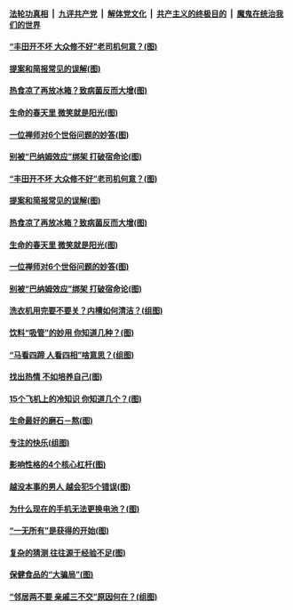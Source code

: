 

####  [法轮功真相](../../../../basic/blob/master/README.md?t=04140802) &nbsp;|&nbsp; [九评共产党](../../../../9ping.md/blob/master/README.md?t=04140802) &nbsp;|&nbsp; [解体党文化](../../../../jtdwh.md/blob/master/README.md?t=04140802)  &nbsp;|&nbsp; [共产主义的终极目的](../../../../gczydzjmd.md/blob/master/README.md?t=04140802) &nbsp;|&nbsp; [魔鬼在统治我们的世界](../../../../mgztzwmdsj.md/blob/master/README.md?t=04140802) 

#### [“丰田开不坏 大众修不好”老司机何意？(图)](../pages/p8/968633.md?t=04140802) 

#### [提案和简报常见的误解(图)](../pages/p8/968618.md?t=04140802) 

#### [热食凉了再放冰箱？致病菌反而大增(图)](../pages/p8/968583.md?t=04140802) 

#### [生命的春天里 微笑就是阳光(图)](../pages/p8/968158.md?t=04140802) 

#### [一位禅师对6个世俗问题的妙答(图)](../pages/p8/967960.md?t=04140802) 

#### [别被“巴纳姆效应”绑架 打破宿命论(图)](../pages/p8/968513.md?t=04140802) 

#### [“丰田开不坏 大众修不好”老司机何意？(图)](../pages/p8/968633.md?t=04140802) 

#### [提案和简报常见的误解(图)](../pages/p8/968618.md?t=04140802) 

#### [热食凉了再放冰箱？致病菌反而大增(图)](../pages/p8/968583.md?t=04140802) 

#### [生命的春天里 微笑就是阳光(图)](../pages/p8/968158.md?t=04140802) 

#### [一位禅师对6个世俗问题的妙答(图)](../pages/p8/967960.md?t=04140802) 

#### [别被“巴纳姆效应”绑架 打破宿命论(图)](../pages/p8/968513.md?t=04140802) 

#### [洗衣机用完要不要关？内槽如何清洁？(组图)](../pages/p8/968140.md?t=04140802) 

#### [饮料“吸管”的妙用 你知道几种？(图)](../pages/p8/968415.md?t=04140802) 

#### [“马看四蹄 人看四相”啥意思？(组图)](../pages/p8/968423.md?t=04140802) 

#### [找出热情 不如培养自己(图)](../pages/p8/968420.md?t=04140802) 

#### [15个飞机上的冷知识 你知道几个？(图)](../pages/p8/968138.md?t=04140802) 

#### [生命最好的磨石－熬(图)](../pages/p8/968154.md?t=04140802) 

#### [专注的快乐(组图)](../pages/p8/968326.md?t=04140802) 

#### [影响性格的4个核心杠杆(图)](../pages/p8/968323.md?t=04140802) 

#### [越没本事的男人 越会犯5个错误(图)](../pages/p8/967963.md?t=04140802) 

#### [为什么现在的手机无法更换电池？(图)](../pages/p8/968283.md?t=04140802) 

#### [“一无所有”是获得的开始(图)](../pages/p8/968152.md?t=04140802) 

#### [复杂的猜测 往往源于经验不足(图)](../pages/p8/968221.md?t=04140802) 

#### [保健食品的“大骗局”(图)](../pages/p8/968179.md?t=04140802) 

#### [“邻居两不要 亲戚三不交”原因何在？(组图)](../pages/p8/968136.md?t=04140802) 

